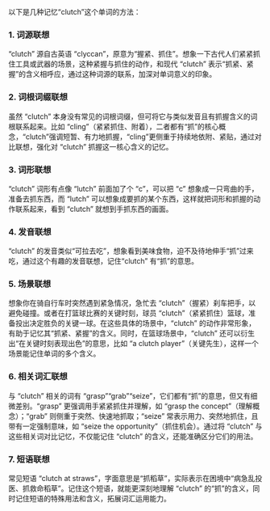 以下是几种记忆“clutch”这个单词的方法：

### 1. 词源联想
“clutch” 源自古英语 “clyccan”，原意为“握紧、抓住”。想象一下古代人们紧紧抓住工具或武器的场景，这种紧握与抓住的动作，和现代 “clutch” 表示“抓紧、紧握”的含义相呼应，通过这种词源的联系，加深对单词意义的印象。

### 2. 词根词缀联想
虽然 “clutch” 本身没有常见的词根词缀，但可将它与类似发音且有抓握含义的词根联系起来。比如 “cling”（紧紧抓住、附着），二者都有“抓”的核心概念，“clutch”强调短暂、有力地抓握，“cling”更侧重于持续地依附、紧贴，通过对比联想，强化对 “clutch” 抓握这一核心含义的记忆。

### 3. 词形联想
“clutch” 词形有点像 “lutch” 前面加了个 “c”，可以把 “c” 想象成一只弯曲的手，准备去抓东西，而 “lutch” 可以想象成要抓的某个东西，这样就把词形和抓握的动作联系起来，看到 “clutch” 就想到手抓东西的画面。

### 4. 发音联想
“clutch” 的发音类似“可拉去吃”，想象看到美味食物，迫不及待地伸手“抓”过来吃，通过这个有趣的发音联想，记住“clutch” 有“抓”的意思。

### 5. 场景联想
想象你在骑自行车时突然遇到紧急情况，急忙去 “clutch”（握紧）刹车把手，以避免碰撞。或者在打篮球比赛的关键时刻，球员 “clutch”（紧紧抓住）篮球，准备投出决定胜负的关键一球。在这些具体的场景中，“clutch” 的动作非常形象，有助于记忆其“抓紧、紧握”的含义。同时，在篮球场景中，“clutch” 还可以衍生出“在关键时刻表现出色”的意思，比如 “a clutch player”（关键先生），这样一个场景能记住单词的多个含义。

### 6. 相关词汇联想
与 “clutch” 相关的词有 “grasp”“grab”“seize”，它们都有“抓”的意思，但又有细微差别。“grasp” 更强调用手紧紧抓住并理解，如 “grasp the concept”（理解概念）；“grab” 则侧重于突然、快速地抓取；“seize” 常表示用力、突然地抓住，且带有一定强制意味，如 “seize the opportunity”（抓住机会）。通过将 “clutch” 与这些相关词对比记忆，不仅能记住 “clutch” 的含义，还能准确区分它们的用法。

### 7. 短语联想
常见短语 “clutch at straws”，字面意思是“抓稻草”，实际表示在困境中“病急乱投医、抓救命稻草”。记住这个短语，就能更深刻地理解 “clutch” 的“抓”的含义，同时记住短语的特殊用法和含义，拓展词汇运用能力。 